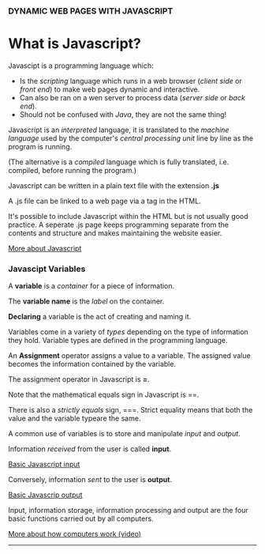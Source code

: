### DYNAMIC WEB PAGES WITH JAVASCRIPT

# What is Javascript?

Javascipt is a programming language which:

+ Is the *scripting* language which runs in a web browser (*client side* or *front end*) to make web pages dynamic and interactive.
+ Can also be ran on a wen server to process data (*server side* or *back end*).
+ Should not be confused with *Java*, they are not the same thing!

Javascript is an *interpreted* language, it is translated to the *machine language* used by the computer's *central processing unit* 
line by line as the program is running.

(The alternative is a *compiled* language which is fully translated, i.e. compiled, before running the program.)

Javascript can be written in a plain text file with the extension **.js**  

A .js file can be linked to a web page via a <link> tag in the HTML.  

It's possible to include Javascript within the HTML but is not usually good practice. 
A seperate .js page keeps programming separate from the contents and structure and makes maintaining the website easier.


[More about Javascript](https://developer.mozilla.org/en-US/docs/Web/JavaScript)


### Javascipt Variables

A **variable** is a *container* for a piece of information.  

The **variable name** is the *label* on the container.

**Declaring** a variable is the act of creating and naming it.

Variables come in a variety of *types* depending on the type of information they hold.
Variable types are defined in the programming language.

An **Assignment** operator assigns a value to a variable. 
The assigned value becomes the information contained by the variable.

The assignment operator in Javascript is **=**.

Note that the mathematical equals sign in Javascript is ==.

There is also a *strictly equals* sign, ===. Strict equality means that both the value and the variable typeare the same.


A common use of variables is to store and manipulate *input* and *output*.

Information *received* from the user is called **input**.

[Basic Javascript input](https://code-maven.com/javascript-input-with-prompt-and-confirm)

Conversely, information *sent* to the user is **output**.

[Basic Javascrip output](https://code-maven.com/introduction-to-javascript)


Input, information storage, information processing and output are the four basic functions carried out by all computers.

[More about how computers work (video)](https://www.youtube.com/playlist?list=PLzdnOPI1iJNcsRwJhvksEo1tJqjIqWbN-)

---
